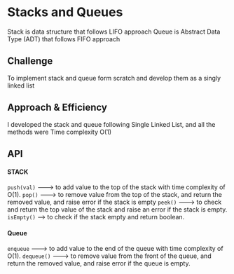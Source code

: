 # Stacks and Queues
Stack is data structure that follows LIFO approach
Queue is Abstract Data Type (ADT) that follows FIFO approach

## Challenge
To implement stack and queue form scratch and develop them as a singly linked list

## Approach & Efficiency
I developed the stack and queue following Single Linked List, and all the methods were Time complexity O(1)

## API

#### STACK
`push(val)` ---> to add value to the top of the stack with time complexity of O(1).
`pop()` ---> to remove value from the top of the stack, and return the removed value, and raise error if the stack is empty
`peek()` ---> to check and return the top value of the stack and raise an error if the stack is empty.
`isEmpty()` --> to check if the stack empty and return boolean.


#### Queue
`enqueue` ---> to add value to the end of the queue with time complexity of O(1).
`dequeue()` ---> to remove value from the front of the queue, and return the removed value, and raise error if the queue is empty.

